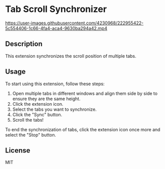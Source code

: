 # Tab Scroll Synchronizer



https://user-images.githubusercontent.com/4230968/222955422-5c554406-1c66-4fa4-aca4-9630ba294a42.mp4



## Description

This extension synchronizes the scroll position of multiple tabs.

## Usage

To start using this extension, follow these steps:

1. Open multiple tabs in different windows and align them side by side to ensure they are the same height.
2. Click the extension icon.
3. Select the tabs you want to synchronize.
4. Click the "Sync" button.
5. Scroll the tabs!

To end the synchronization of tabs, click the extension icon once more and select the "Stop" button.

## License

MIT
